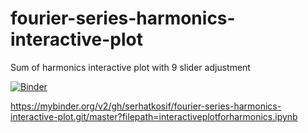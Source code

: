 # fourier-series-harmonics-interactive-plot
Sum of harmonics interactive plot with 9 slider adjustment

[![Binder](https://mybinder.org/badge_logo.svg)](https://mybinder.org/v2/gh/serhatkosif/fourier-series-harmonics-interactive-plot.git/master?filepath=interactiveplotforharmonics.ipynb)

https://mybinder.org/v2/gh/serhatkosif/fourier-series-harmonics-interactive-plot.git/master?filepath=interactiveplotforharmonics.ipynb

